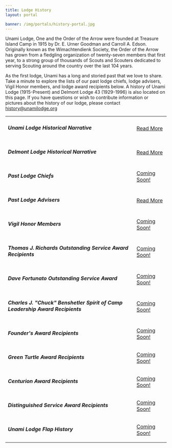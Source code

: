 ```yaml
---
title: Lodge History
layout: portal

banner: /img/portals/history-portal.jpg
---
```


Unami Lodge, One and the Order of the Arrow were founded at Treasure Island Camp in 1915 by Dr. E. Urner Goodman and Carroll A. Edson. Originally known as the Wimachtendienk Society, the Order of the Arrow has grown from a fledgling organization of twenty-seven members that first year, to a strong group of thousands of Scouts and Scouters dedicated to serving Scouting around the country over the last 104 years.

As the first lodge, Unami has a long and storied past that we love to share. Take a minute to explore the lists of our past lodge chiefs, lodge advisers, Vigil Honor members, and lodge award recipients below. A history of Unami Lodge (1915-Present) and Delmont Lodge 43 (1929-1996) is also located on this page. If you have questions or wish to contribute information or pictures about the history of our lodge, please contact history@unamilodge.org

<table class="table">
  <tr>
    <td class="align-middle"><h5 class="my-0">Unami Lodge Historical Narrative</h5></td>
    <td class="align-middle text-md-right"><a class="btn btn-primary" href="history-narrative">Read More</a></td>
  </tr>
  <tr>
    <td class="align-middle"><h5 class="my-0">Delmont Lodge Historical Narrative</h5></td>
    <td class="align-middle text-md-right"><a class="btn btn-primary" href="history-delmont">Read More</a></td>
  </tr>
  <tr>
    <td class="align-middle"><h5 class="my-0">Past Lodge Chiefs</h5></td>
    <td class="align-middle text-md-right"><a class="btn btn-primary" href="#">Coming Soon!</a></td>
  </tr>
  <tr>
    <td class="align-middle"><h5 class="my-0">Past Lodge Advisers</h5></td>
    <td class="align-middle text-md-right"><a class="btn btn-primary" href="history-lodgeadvisers">Read More</a></td>
  </tr>
  <tr>
    <td class="align-middle"><h5 class="my-0">Vigil Honor Members</h5></td>
    <td class="align-middle text-md-right"><a class="btn btn-primary" href="#">Coming Soon!</a></td>
  </tr>
  <tr>
    <td class="align-middle"><h5 class="my-0">Thomas J. Richards Outstanding Service Award Recipients</h5></td>
    <td class="align-middle text-md-right"><a class="btn btn-primary" href="#">Coming Soon!</a></td>
  </tr>
  <tr>
    <td class="align-middle"><h5 class="my-0">Dave Fortunato Outstanding Service Award</h5></td>
    <td class="align-middle text-md-right"><a class="btn btn-primary" href="#">Coming Soon!</a></td>
  </tr>
  <tr>
    <td class="align-middle"><h5 class="my-0">Charles J. "Chuck" Benshetler Spirit of Camp Leadership Award Recipients</h5></td>
    <td class="align-middle text-md-right"><a class="btn btn-primary" href="#">Coming Soon!</a></td>
  </tr>
  <tr>
    <td class="align-middle"><h5 class="my-0">Founder's Award Recipients</h5></td>
    <td class="align-middle text-md-right"><a class="btn btn-primary" href="#">Coming Soon!</a></td>
  </tr>
  <tr>
    <td class="align-middle"><h5 class="my-0">Green Turtle Award Recipients</h5></td>
    <td class="align-middle text-md-right"><a class="btn btn-primary" href="#">Coming Soon!</a></td>
  </tr>
  <tr>
    <td class="align-middle"><h5 class="my-0">Centurion Award Recipients</h5></td>
    <td class="align-middle text-md-right"><a class="btn btn-primary" href="#">Coming Soon!</a></td>
  </tr>
  <tr>
    <td class="align-middle"><h5 class="my-0">Distinguished Service Award Recipients</h5></td>
    <td class="align-middle text-md-right"><a class="btn btn-primary" href="#">Coming Soon!</a></td>
  </tr>
  <tr>
    <td class="align-middle"><h5 class="my-0">Unami Lodge Flap History</h5></td>
    <td class="align-middle text-md-right"><a class="btn btn-primary" href="#">Coming Soon!</a></td>
  </tr>
</table>

